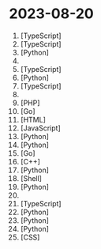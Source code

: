 # 2023-08-20

1. [](https://github.comundefined "A self-hosted, offline, ChatGPT-like chatbot. Powered by Llama 2. 100% private, with no data leaving your device.") [TypeScript]
2. [](https://github.comundefined "Biomes is an open source sandbox MMORPG built for the web using web technologies such as Next.js, Typescript, React and WebAssembly.") [TypeScript]
3. [](https://github.comundefined "We write your reusable computer vision tools. 💜") [Python]
4. [](https://github.comundefined "Repositório do lab Contribuindo em um Projeto Open Source no GitHub da Digital Innovation One.") 
5. [](https://github.comundefined "A MIT-licensed, deployable starter kit for building and customizing your own version of AI town - a virtual town where AI characters live, chat and socialize.") [TypeScript]
6. [](https://github.comundefined "Official PyTorch implementation of CoDeF: Content Deformation Fields for Temporally Consistent Video Processing") [Python]
7. [](https://github.comundefined "🧠 Your Second Brain supercharged by Generative AI 🧠 Dump all your files and chat with your personal assistant on your files & more using GPT 3.5/4, Private, Anthropic, VertexAI, LLMs...") [TypeScript]
8. [](https://github.comundefined "An advanced guide to learn English which might benefit you a lot 🎉 . 可能是让你受益匪浅的英语进阶指南。") 
9. [](https://github.comundefined "Damn Vulnerable Web Application (DVWA)") [PHP]
10. [](https://github.comundefined "Configure external DNS servers (AWS Route53, Google CloudDNS and others) for Kubernetes Ingresses and Services") [Go]
11. [](https://github.comundefined "The OpenTF Manifesto expresses concern over HashiCorp's switch of the Terraform license from open-source to the Business Source License (BSL) and calls for the tool's return to a truly open-source license.") [HTML]
12. [](https://github.comundefined "前端精读周刊。帮你理解最前沿、实用的技术。") [JavaScript]
13. [](https://github.comundefined "Ask Questions in natural language and get Answers backed by private sources. Connects to tools like Slack, GitHub, Confluence, etc.") [Python]
14. [](https://github.comundefined "Langchain-Chatchat (formerly langchain-ChatGLM), local knowledge based LLM (like ChatGLM) QA app with langchain ｜ 基于 Langchain 与 ChatGLM 等语言模型的本地知识库问答") [Python]
15. [](https://github.comundefined "🔥 🔥 🔥 现代化、开源的 Linux 服务器运维管理面板。") [Go]
16. [](https://github.comundefined "GoogleTest - Google Testing and Mocking Framework") [C++]
17. [](https://github.comundefined "Robust Speech Recognition via Large-Scale Weak Supervision") [Python]
18. [](https://github.comundefined "基于Ruby编写的命令行注入版本") [Shell]
19. [](https://github.comundefined "Multi agent system for AI-driven software development. Convert natural language requirements into working software. Supports any development language and extends the existing base code.") [Python]
20. [](https://github.comundefined "专为程序员编写的英语学习指南 v1.2。在线版本请点 ->") 
21. [](https://github.comundefined "Notion-style WYSIWYG editor with AI-powered autocompletion.") [TypeScript]
22. [](https://github.comundefined "Code to accompany A Method for Animating Children's Drawings of the Human Figure") [Python]
23. [](https://github.comundefined "Python - 100天从新手到大师") [Python]
24. [](https://github.comundefined "Composable transformations of Python+NumPy programs: differentiate, vectorize, JIT to GPU/TPU, and more") [Python]
25. [](https://github.comundefined "经济学人(含音频)、纽约客、卫报、连线、大西洋月刊等英语杂志免费下载,支持epub、mobi、pdf格式, 每周更新") [CSS]
